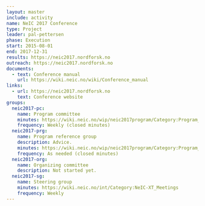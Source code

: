 ```yaml
---
layout: master
include: activity
name: NeIC 2017 Conference
type: Project
leader: pal-pettersen
phase: Execution
start: 2015-08-01
end: 2017-12-31
results: https://neic2017.nordforsk.no
outreach: https://neic2017.nordforsk.no
documents:
  - text: Conference manual
    url: https://wiki.neic.no/wiki/Conference_manual
links:
  - url: https://neic2017.nordforsk.no
    text: Conference website
groups:
  neic2017-pc:
    name: Program committee
    minutes: https://wiki.neic.no/wip/neic2017program/Category:Program_committee_meetings
    frequency: Weekly (closed minutes)
  neic2017-prg:
    name: Program reference group
    description: Advice.
    minutes: https://wiki.neic.no/wip/neic2017program/Category:Program_reference_group_meetings
    frequency: As needed (closed minutes)
  neic2017-org:
    name: Organizing committee
    description: Not started yet.
  neic2017-sg:
    name: Steering group
    minutes: https://wiki.neic.no/int/Category:NeIC-XT_Meetings
    frequency: Weekly
---
```

